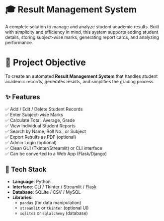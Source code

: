 # 🎓 Result Management System

A complete solution to manage and analyze student academic results. Built with simplicity and efficiency in mind, this system supports adding student details, storing subject-wise marks, generating report cards, and analyzing performance.

# 📌 Project Objective

To create an automated **Result Management System** that handles student academic records, generates results, and simplifies the grading process.


## ✨ Features

✅ Add / Edit / Delete Student Records  
✅ Enter Subject-wise Marks  
✅ Calculate Total, Average, Grade  
✅ View Individual Student Reports  
✅ Search by Name, Roll No., or Subject  
✅ Export Results as PDF (optional)  
✅ Admin Login (optional)  
✅ Clean GUI (Tkinter/Streamlit) or CLI interface  
✅ Can be converted to a Web App (Flask/Django)

## 🧱 Tech Stack

- **Language**: Python  
- **Interface**: CLI / Tkinter / Streamlit / Flask  
- **Database**: SQLite / CSV / MySQL  
- **Libraries**:  
  - `pandas` (for data manipulation)  
  - `streamlit` or `tkinter` (optional UI)  
  - `sqlite3` or `sqlalchemy` (database)



